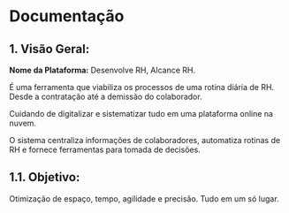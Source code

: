 # Documentação

## 1. Visão Geral:

**Nome da Plataforma:** Desenvolve RH, Alcance RH.

É uma ferramenta que viabiliza os processos de uma rotina diária de RH. Desde a contratação até a demissão do colaborador.

Cuidando de digitalizar e sistematizar tudo em uma plataforma online na nuvem.

O sistema centraliza informações de colaboradores, automatiza rotinas de RH e fornece ferramentas para tomada de decisões.

## 1.1. Objetivo:

Otimização de espaço, tempo, agilidade e precisão. Tudo em um só lugar.
